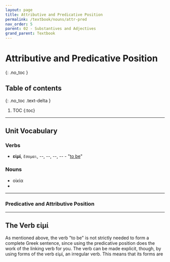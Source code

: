 ```yaml
---
layout: page
title: Attributive and Predicative Position
permalink: /textbook/nouns/attr-pred
nav_order: 5
parent: 02 - Substantives and Adjectives
grand_parent: Textbook
---
```


# Attributive and Predicative Position
{: .no_toc }

## Table of contents
{: .no_toc .text-delta }

1. TOC
{:toc}

***

## Unit Vocabulary

### Verbs

* **εἰμί**, `ἔσομαι`, --, --, --, -- - "[to be](https://logeion.uchicago.edu/εἰμί)"

### Nouns

* οἰκία
*

***



### Predicative and Attributive Position



***

## The Verb εἰμί

As mentioned above, the verb "to be" is not strictly needed to form a complete Greek sentence, since using the predicative position does the work of the linking verb for you. The verb can be made explicit, though, by using forms of the verb εἰμί, an irregular verb. This means that its forms are
